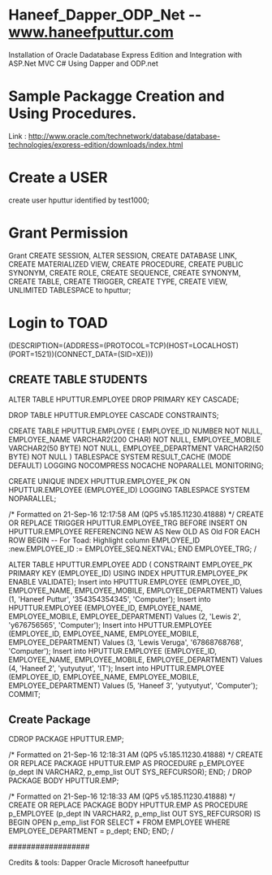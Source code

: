 # Haneef_Dapper_ODP_Net  -- www.haneefputtur.com

Installation of Oracle Dadatabase Express Edition and Integration with ASP.Net MVC C# Using Dapper and ODP.net

# Sample Packagge Creation and Using Procedures.


Link : http://www.oracle.com/technetwork/database/database-technologies/express-edition/downloads/index.html

# Create a USER

create user hputtur identified by test1000;

# Grant Permission

Grant CREATE SESSION, ALTER SESSION, CREATE DATABASE LINK, CREATE MATERIALIZED VIEW, CREATE PROCEDURE, CREATE PUBLIC SYNONYM,  CREATE ROLE, CREATE SEQUENCE, CREATE SYNONYM, CREATE TABLE, CREATE TRIGGER, CREATE TYPE, CREATE VIEW, UNLIMITED TABLESPACE to hputtur;

# Login to TOAD

(DESCRIPTION=(ADDRESS=(PROTOCOL=TCP)(HOST=LOCALHOST)(PORT=1521))(CONNECT_DATA=(SID=XE)))


## CREATE TABLE  STUDENTS
ALTER TABLE HPUTTUR.EMPLOYEE
 DROP PRIMARY KEY CASCADE;

DROP TABLE HPUTTUR.EMPLOYEE CASCADE CONSTRAINTS;

CREATE TABLE HPUTTUR.EMPLOYEE ( EMPLOYEE_ID NUMBER NOT NULL, EMPLOYEE_NAME VARCHAR2(200 CHAR) NOT NULL, EMPLOYEE_MOBILE VARCHAR2(50 BYTE) NOT NULL, EMPLOYEE_DEPARTMENT VARCHAR2(50 BYTE) NOT NULL ) TABLESPACE SYSTEM RESULT_CACHE (MODE DEFAULT) LOGGING NOCOMPRESS NOCACHE NOPARALLEL MONITORING;


CREATE UNIQUE INDEX HPUTTUR.EMPLOYEE_PK ON HPUTTUR.EMPLOYEE (EMPLOYEE_ID) LOGGING TABLESPACE SYSTEM NOPARALLEL;


/* Formatted on 21-Sep-16 12:17:58 AM (QP5 v5.185.11230.41888) */
CREATE OR REPLACE TRIGGER HPUTTUR.EMPLOYEE_TRG
   BEFORE INSERT
   ON HPUTTUR.EMPLOYEE
   REFERENCING NEW AS New OLD AS Old
   FOR EACH ROW
BEGIN
   -- For Toad:  Highlight column EMPLOYEE_ID
   :new.EMPLOYEE_ID := EMPLOYEE_SEQ.NEXTVAL;
END EMPLOYEE_TRG;
/


ALTER TABLE HPUTTUR.EMPLOYEE ADD (  CONSTRAINT EMPLOYEE_PK PRIMARY KEY (EMPLOYEE_ID) USING INDEX HPUTTUR.EMPLOYEE_PK ENABLE VALIDATE);
Insert into HPUTTUR.EMPLOYEE
   (EMPLOYEE_ID, EMPLOYEE_NAME, EMPLOYEE_MOBILE, EMPLOYEE_DEPARTMENT)
 Values
   (1, 'Haneef Puttur', '354354354345', 'Computer');
Insert into HPUTTUR.EMPLOYEE
   (EMPLOYEE_ID, EMPLOYEE_NAME, EMPLOYEE_MOBILE, EMPLOYEE_DEPARTMENT)
 Values
   (2, 'Lewis 2', 'y676756565', 'Computer');
Insert into HPUTTUR.EMPLOYEE
   (EMPLOYEE_ID, EMPLOYEE_NAME, EMPLOYEE_MOBILE, EMPLOYEE_DEPARTMENT)
 Values
   (3, 'Lewis Veruga', '67868768768', 'Computer');
Insert into HPUTTUR.EMPLOYEE
   (EMPLOYEE_ID, EMPLOYEE_NAME, EMPLOYEE_MOBILE, EMPLOYEE_DEPARTMENT)
 Values
   (4, 'Haneef 2', 'yutyutyut', 'IT');
Insert into HPUTTUR.EMPLOYEE
   (EMPLOYEE_ID, EMPLOYEE_NAME, EMPLOYEE_MOBILE, EMPLOYEE_DEPARTMENT)
 Values
   (5, 'Haneef 3', 'yutyutyut', 'Computer');
COMMIT;


## Create Package

CDROP PACKAGE HPUTTUR.EMP;

/* Formatted on 21-Sep-16 12:18:31 AM (QP5 v5.185.11230.41888) */
CREATE OR REPLACE PACKAGE HPUTTUR.EMP
AS
   PROCEDURE p_EMPLOYEE (p_dept IN VARCHAR2, p_emp_list OUT SYS_REFCURSOR);
END;
/
DROP PACKAGE BODY HPUTTUR.EMP;

/* Formatted on 21-Sep-16 12:18:33 AM (QP5 v5.185.11230.41888) */
CREATE OR REPLACE PACKAGE BODY HPUTTUR.EMP
AS
   PROCEDURE p_EMPLOYEE (p_dept IN VARCHAR2, p_emp_list OUT SYS_REFCURSOR)
   IS
   BEGIN
      OPEN p_emp_list FOR
         SELECT *
           FROM EMPLOYEE
          WHERE EMPLOYEE_DEPARTMENT = p_dept;
   END;
END;
/

##################


Credits & tools:
Dapper
Oracle
Microsoft
haneefputtur

